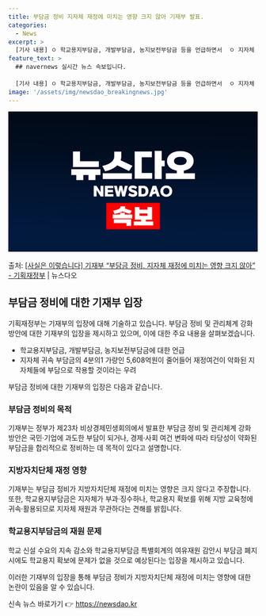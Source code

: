 ```yaml
---
title: 부담금 정비 지자체 재정에 미치는 영향 크지 않아 기재부 발표.
categories:
  - News
excerpt: >
  [기사 내용] ㅇ 학교용지부담금, 개발부담금, 농지보전부담금 등을 언급하면서  ㅇ 지자체 귀속 부담금의 4분…
feature_text: >
  ## navernews 실시간 뉴스 속보입니다.

  [기사 내용] ㅇ 학교용지부담금, 개발부담금, 농지보전부담금 등을 언급하면서  ㅇ 지자체 귀속 부담금의 4분…
image: '/assets/img/newsdao_breakingnews.jpg'
---
```


![뉴스다오 속보](/assets/img/newsdao_breakingnews.jpg)

<p>출처: <a href="https://newsdao.kr/3525" rel="dofollow">[사실은 이렇습니다] 기재부 “부담금 정비, 지자체 재정에 미치는 영향 크지 않아” - 기획재정부</a> | 뉴스다오</p>

<h2 data-ke-size="size26">부담금 정비에 대한 기재부 입장</h2>
기획재정부는 기재부의 입장에 대해 기술하고 있습니다. 부담금 정비 및 관리체계 강화 방안에 대한 기재부의 입장을 제시하고 있으며, 이에 대한 주요 내용을 살펴보겠습니다.

<ul>
  <li>학교용지부담금, 개발부담금, 농지보전부담금에 대한 언급</li>
  <li>지자체 귀속 부담금의 4분의1 가량인 5,608억원이 줄어들어 재정여건이 악화된 지자체들에 부담으로 작용할 것이라는 우려</li>
</ul>

부담금 정비에 대한 기재부의 입장은 다음과 같습니다.

<h3>부담금 정비의 목적</h3>
<p data-ke-size="size16">기재부는 정부가 제23차 비상경제민생회의에서 발표한 부담금 정비 및 관리체계 강화 방안은 국민·기업에 과도한 부담이 되거나, 경제·사회 여건 변화에 따라 타당성이 약화된 부담금을 합리적으로 정비하는 데 목적이 있다고 설명합니다.</p>

<h3>지방자치단체 재정 영향</h3>
<p data-ke-size="size16">기재부는 부담금 정비가 지방자치단체 재정에 미치는 영향은 크지 않다고 주장합니다. 또한, 학교용지부담금은 지자체가 부과·징수하나, 학교용지 확보를 위해 지방 교육청에 귀속·활용되므로 지자체 재원과 무관하다는 견해를 밝힙니다.</p>

<h3>학교용지부담금의 재원 문제</h3>
<p data-ke-size="size16">학교 신설 수요의 지속 감소와 학교용지부담금 특별회계의 여유재원 감안시 부담금 폐지시에도 학교용지 확보에 문제가 없을 것으로 예상된다는 입장을 제시하고 있습니다.</p>

이러한 기재부의 입장을 통해 부담금 정비가 지방자치단체 재정에 미치는 영향에 대한 논란이 있음을 알 수 있습니다. 

신속 뉴스 바로가기 👉 <a href="https://newsdao.kr" rel="dofollow">https://newsdao.kr</a>


